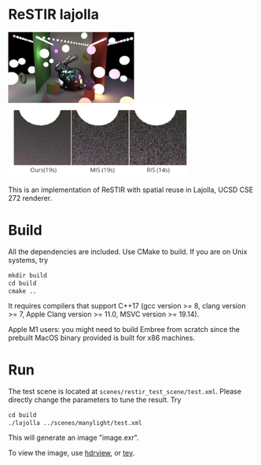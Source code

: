 # ReSTIR lajolla

<img src="assets/image-20230326040404578.png" alt="image-20230326040404578" style="zoom:25%;" />

<img src="assets/image-20230327234919610.png" alt="image-20230327234919610" style="zoom:36%;" />

This is an implementation of ReSTIR with spatial reuse in Lajolla, UCSD CSE 272 renderer.

# Build
All the dependencies are included. Use CMake to build.
If you are on Unix systems, try
```
mkdir build
cd build
cmake ..
```
It requires compilers that support C++17 (gcc version >= 8, clang version >= 7, Apple Clang version >= 11.0, MSVC version >= 19.14).

Apple M1 users: you might need to build Embree from scratch since the prebuilt MacOS binary provided is built for x86 machines.

# Run

The test scene is located at `scenes/restir_test_scene/test.xml`. Please directly change the parameters to tune the result. Try 
```
cd build
./lajolla ../scenes/manylight/test.xml
```
This will generate an image "image.exr".

To view the image, use [hdrview](https://github.com/wkjarosz/hdrview), or [tev](https://github.com/Tom94/tev).
